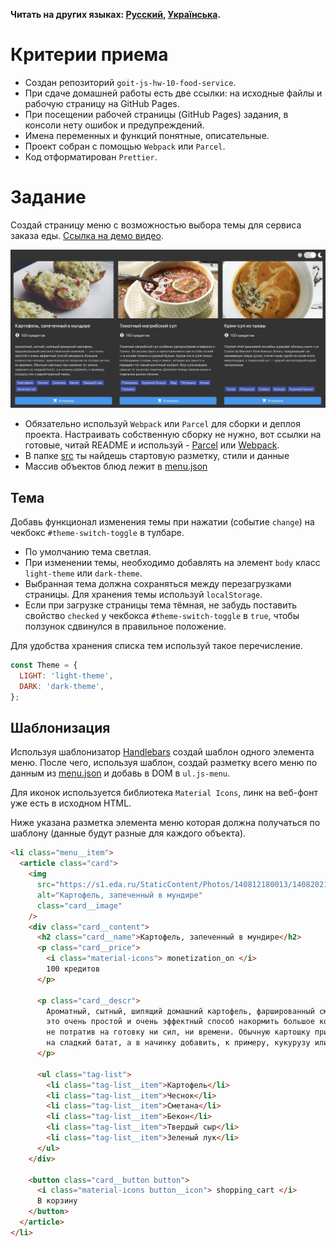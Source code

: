 **Читать на других языках: [Русский](README.md), [Українська](README.ua.md).**

# Критерии приема

- Создан репозиторий `goit-js-hw-10-food-service`.
- При сдаче домашней работы есть две ссылки: на исходные файлы и рабочую страницу на GitHub Pages.
- При посещении рабочей страницы (GitHub Pages) задания, в консоли нету ошибок и предупреждений.
- Имена переменных и функций понятные, описательные.
- Проект собран с помощью `Webpack` или `Parcel`.
- Код отформатирован `Prettier`.

# Задание

Создай страницу меню с возможностью выбора темы для сервиса заказа еды.
[Ссылка на демо видео](https://take.ms/RxIlv).

![Превью страницы](preview.jpg)

- Обязательно используй `Webpack` или `Parcel` для сборки и деплоя проекта. Настраивать собственную
  сборку не нужно, вот ссылки на готовые, читай README и используй -
  [Parcel](https://github.com/goitacademy/parcel-project-template) или
  [Webpack](https://github.com/luxplanjay/webpack-starter-kit).
- В папке [src](./src) ты найдешь стартовую разметку, стили и данные
- Массив объектов блюд лежит в [menu.json](./src/menu.json)

## Тема

Добавь функционал изменения темы при нажатии (событие `change`) на чекбокс `#theme-switch-toggle` в
тулбаре.

- По умолчанию тема светлая.
- При изменении темы, необходимо добавлять на элемент `body` класс `light-theme` или `dark-theme`.
- Выбранная тема должна сохраняться между перезагрузками страницы. Для хранения темы используй
  `localStorage`.
- Если при загрузке страницы тема тёмная, не забудь поставить свойство `checked` у чекбокса
  `#theme-switch-toggle` в `true`, чтобы ползунок сдвинулся в правильное положение.

Для удобства хранения списка тем используй такое перечисление.

```js
const Theme = {
  LIGHT: 'light-theme',
  DARK: 'dark-theme',
};
```

## Шаблонизация

Используя шаблонизатор [Handlebars](https://handlebarsjs.com/) создай шаблон одного элемента меню.
После чего, используя шаблон, создай разметку всего меню по данным из [menu.json](./src/menu.json) и
добавь в DOM в `ul.js-menu`.

Для иконок используется библиотека `Material Icons`, линк на веб-фонт уже есть в исходном HTML.

Ниже указана разметка элемента меню которая должна получаться по шаблону (данные будут разные для
каждого объекта).

```html
<li class="menu__item">
  <article class="card">
    <img
      src="https://s1.eda.ru/StaticContent/Photos/140812180013/140820212258/p_O.jpg"
      alt="Картофель, запеченный в мундире"
      class="card__image"
    />
    <div class="card__content">
      <h2 class="card__name">Картофель, запеченный в мундире</h2>
      <p class="card__price">
        <i class="material-icons"> monetization_on </i>
        100 кредитов
      </p>

      <p class="card__descr">
        Ароматный, сытный, шипящий домашний картофель, фаршированный сметанно-беконной начинкой, —
        это очень простой и очень эффектный способ накормить большое количество человек, практически
        не потратив на готовку ни сил, ни времени. Обычную картошку при желании тут можно заменить
        на сладкий батат, а в начинку добавить, к примеру, кукурузу или сладкий красный перец.
      </p>

      <ul class="tag-list">
        <li class="tag-list__item">Картофель</li>
        <li class="tag-list__item">Чеснок</li>
        <li class="tag-list__item">Сметана</li>
        <li class="tag-list__item">Бекон</li>
        <li class="tag-list__item">Твердый сыр</li>
        <li class="tag-list__item">Зеленый лук</li>
      </ul>
    </div>

    <button class="card__button button">
      <i class="material-icons button__icon"> shopping_cart </i>
      В корзину
    </button>
  </article>
</li>
```
